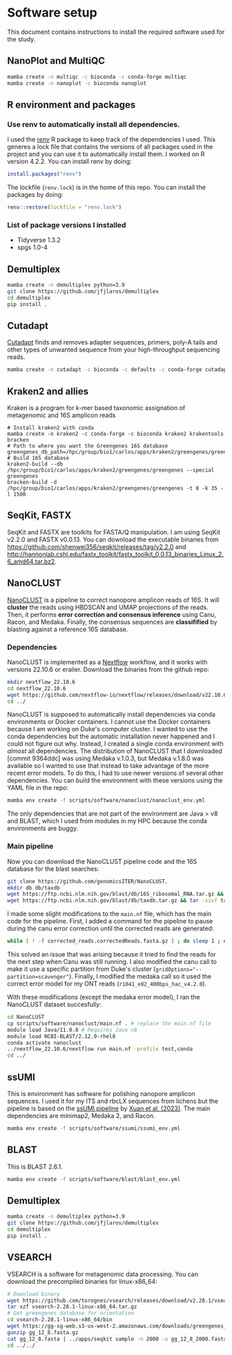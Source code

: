# Software setup

This document contains instructions to install the required software used for the study.

## NanoPlot and MultiQC

```sh
mamba create -n multiqc -c bioconda -c conda-forge multiqc
mamba create -n nanoplot -c bioconda nanoplot
```

## R environment and packages

### Use renv to automatically install all dependencies.

I used the [*renv*](https://rstudio.github.io/renv/reference/restore.html) R package to keep track of the dependencies I used. This generes a lock file that contains the versions of all packages used in the project and you can use it to automatically install them. I worked on R version 4.2.2. You can install renv by doing:

```R
install.packages("renv")
```

The lockfile (`renv.lock`) is in the home of this repo. You can install the packages by doing:

```R
renv::restore(lockfile = "renv.lock")
```

### List of package versions I installed

- Tidyverse 1.3.2
- spgs 1.0-4

## Demultiplex

```sh
mamba create -n demultiplex python=3.9
git clone https://github.com/jfjlaros/demultiplex
cd demultiplex
pip install .
```

## Cutadapt

[Cutadapt](https://cutadapt.readthedocs.io/en/stable/) finds and removes adapter sequences, primers, poly-A tails and other types of unwanted sequence from your high-throughput sequencing reads.

```sh
mamba create -n cutadapt -c bioconda -c defaults -c conda-forge cutadapt=4.5
```

## **Kraken2 and allies**

Kraken is a program for k-mer based taxonomic assignation of metagenomic and 16S amplicon reads

```
# Install kraken2 with conda
mamba create -n kraken2 -c conda-forge -c bioconda kraken2 krakentools bracken
# Path to where you want the Greengenes 16S database
greengenes_db_path=/hpc/group/bio1/carlos/apps/kraken2/greengenes/greengenes
# Build 16S database
kraken2-build --db /hpc/group/bio1/carlos/apps/kraken2/greengenes/greengenes --special greengenes
bracken-build -d /hpc/group/bio1/carlos/apps/kraken2/greengenes/greengenes -t 8 -k 35 -l 1500
```

## SeqKit, FASTX

SeqKit and FASTX are toolkits for FASTA/Q manipulation. I am using SeqKit v2.2.0 and FASTX v0.0.13. You can download the executable binaries from https://github.com/shenwei356/seqkit/releases/tag/v2.2.0 and http://hannonlab.cshl.edu/fastx_toolkit/fastx_toolkit_0.0.13_binaries_Linux_2.6_amd64.tar.bz2.

## **NanoCLUST**

[NanoCLUST](https://github.com/genomicsITER/NanoCLUST/tree/master) is a pipeline to correct nanopore amplicon reads of 16S. It will **cluster** the reads using HBDSCAN and UMAP projections of the reads. Then, it performs **error correction and consensus inference** using Canu, Racon, and Medaka. Finally, the consensus sequences are **classifified** by blasting against a reference 16S database.

### Dependencies

NanoCLUST is implemented as a [Nextflow](https://nextflow.io/docs/latest/getstarted.html) workflow, and it works with versions 22.10.6 or eralier. Download the binaries from the github repo:

```sh
mkdir nextflow_22.10.6
cd nextflow_22.10.6
wget https://github.com/nextflow-io/nextflow/releases/download/v22.10.6/nextflow
cd ../
```

NanoCLUST is supposed to automatically install dependencies via conda environments or Docker containers. I cannot use the Docker containers because I am working on Duke's computer cluster. I wanted to use the conda dependencies but the automatic installation never happened and I could not figure out why. Instead, I created a single conda environment with *almost* all dependencies. The distribution of NanoCLUST that I downloaded [commit 9364ddc] was using Medaka v.1.0.3, but Medaka v.1.8.0 was available so I wanted to use that instead to take advantage of the more recent error models. To do this, I had to use newer versions of several other dependencies. You can build the environment with these versions using the YAML file in the repo:

```sh
mamba env create -f scripts/software/nanoclust/nanoclust_env.yml
```

The only dependencies that are not part of the environment are Java > v8 and BLAST, which I used from modules in my HPC because the conda environments are buggy.
### Main pipeline

Now you can download the NanoCLUST pipeline code and the 16S database for the blast searches:

```sh
git clone https://github.com/genomicsITER/NanoCLUST.
mkdir db db/taxdb
wget https://ftp.ncbi.nlm.nih.gov/blast/db/16S_ribosomal_RNA.tar.gz && tar -xzvf 16S_ribosomal_RNA.tar.gz -C db
wget https://ftp.ncbi.nlm.nih.gov/blast/db/taxdb.tar.gz && tar -xzvf taxdb.tar.gz -C db/taxdb
```

I made some slight modifications to the `main.nf` file, which has the main code for the pipeline. First, I added a command for the pipeline to pause during the canu error correction until the corrected reads are generated:

```sh
while [ ! -f corrected_reads.correctedReads.fasta.gz ] ; do sleep 1 ; done
```

This solved an issue that was arising because it tried to find the reads for the next step when Canu was still running. I also modified the canu call to make it use a specific partition from Duke's cluster (`gridOptions="--partition=scavenger"`). Finally, I modified the medaka call so it used the correct error model for my ONT reads (`r1041_e82_400bps_hac_v4.2.0`).

With these modifications (except the medaka error model), I ran the NanoCLUST dataset succesfully:

```sh
cd NanoCLUST
cp scripts/software/nanoclust/main.nf . # replace the main.nf file
module load Java/11.0.8 # Requires Java >8
module load NCBI-BLAST/2.12.0-rhel8
conda activate nanoclust
../nextflow_22.10.6/nextflow run main.nf -profile test,conda
cd ../
```

## **ssUMI**

This is environment has software for polishing nanopore amplicon sequences. I used it for my ITS and rbcLX sequences from lichens but the pipeline is based on the [ssUMI pipeline](https://github.com/ZielsLab/ssUMI/tree/main) by [Xuan et al. (2023)](https://www.biorxiv.org/content/10.1101/2023.06.19.544637v1). The main dependencies are minimap2, Medaka 2, and Racon.

```sh
mamba env create -f scripts/software/ssumi/ssumi_env.yml
```

## BLAST

This is BLAST 2.6.1.

```sh
mamba env create -f scripts/software/blast/blast_env.yml
```


## **Demultiplex**

```sh
mamba create -n demultiplex python=3.9
git clone https://github.com/jfjlaros/demultiplex
cd demultiplex
pip install .
```
## VSEARCH

VSEARCH is a software for metagenomic data processing. You can download the precompiled binaries for linux-x86_64: 

```sh
# Download binary
wget https://github.com/torognes/vsearch/releases/download/v2.28.1/vsearch-2.28.1-linux-x86_64.tar.gz
tar xzf vsearch-2.28.1-linux-x86_64.tar.gz
# Get greengenes database for orientation
cd vsearch-2.28.1-linux-x86_64/bin
wget https://gg-sg-web.s3-us-west-2.amazonaws.com/downloads/greengenes_database/gg_12_8/gg_12_8.fasta.gz
gunzip gg_12_8.fasta.gz
cat gg_12_8.fasta | ../apps/seqkit sample -n 2000 -o gg_12_8_2000.fasta
cd ../../
```
